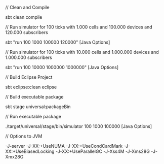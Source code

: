 // Clean and Compile

sbt clean compile

// Run simulator for 100 ticks with 1.000 cells and 100.000 devices and 120.000 subscribers

sbt "run 100 1000 100000 120000" [Java Options]

// Run simulator for 100 ticks with 10.000 cells and 1.000.000 devices and 1.000.000 subscribers

sbt "run 100 10000 1000000 1000000" [Java Options]

// Build Eclipse Project

sbt eclipse:clean eclipse

// Build executable package

sbt stage universal:packageBin

// Run executable package

./target/universal/stage/bin/simulator 100 1000 100000  [Java Options]

// Options to JVM

-J-server -J-XX:+UseNUMA -J-XX:+UseCondCardMark -J-XX:+UseBiasedLocking -J-XX:+UseParallelGC -J-Xss4M -J-Xms28G -J-Xmx28G
